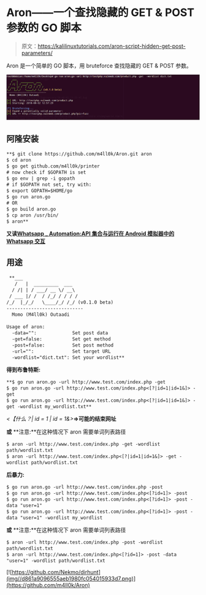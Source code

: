 # Aron——一个查找隐藏的 GET & POST 参数的 GO 脚本

> 原文：<https://kalilinuxtutorials.com/aron-script-hidden-get-post-parameters/>

Aron 是一个简单的 GO 脚本，用 bruteforce 查找隐藏的 GET & POST 参数。

![](img//35361b2216c0bf197631647dc78365d9.png)

## **阿隆安装**

```
**$ git clone https://github.com/m4ll0k/Aron.git aron
$ cd aron 
$ go get github.com/m4ll0k/printer
# now check if $GOPATH is set
$ go env | grep -i gopath
# if $GOPATH not set, try with:
$ export GOPATH=$HOME/go
$ go run aron.go
# OR 
$ go build aron.go
$ cp aron /usr/bin/
$ aron**
```

**又读[Whatsapp _ Automation:API 集合与运行在 Android 模拟器中的 Whatsapp 交互](https://kalilinuxtutorials.com/whatsapp_automation-android-emulator/)**

## **用途**

```
 **___                         
   /   |  _________  ___       
  / /| | / ___/ __ \/ __\   
 / ___ |/ /  / /_/ / / / /   
/_/  |_/_/   \____/_/ /_/ (v0.1.0 beta)
----------------------------
  Momo (M4ll0k) Outaadi 

Usage of aron:
  -data="":             Set post data
  -get=false:           Set get method
  -post=false:          Set post method
  -url="":              Set target URL
  -wordlist="dict.txt": Set your wordlist**
```

**得到布鲁特斯:**

```
**$ go run aron.go -url http://www.test.com/index.php -get 
$ go run aron.go -url http://www.test.com/index.php<[?|id=1|id=1&]> -get
$ go run aron.go -url http://www.test.com/index.php<[?|id=1|id=1&]> -get -wordlist my_wordlist.txt**
```

*<【什么？| id = 1 | id = 1&>***=>可能的结束网址**

**或** **注意:**在这种情况下 aron 需要单词列表路径

```
$ aron -url http://www.test.com/index.php -get -wordlist path/wordlist.txt
$ aron -url http://www.test.com/index.php<[?|id=1|id=1&]> -get -wordlist path/wordlist.txt
```

**后暴力:**

```
$ go run aron.go -url http://www.test.com/index.php -post 
$ go run aron.go -url http://www.test.com/index.php<[?id=1]> -post
$ go run aron.go -url http://www.test.com/index.php<[?id=1]> -post -data "user=1"
$ go run aron.go -url http://www.test.com/index.php<[?id=1]> -post -data "user=1" -wordlist my_wordlist
```

**或** **注意:**在这种情况下 aron 需要单词列表路径

```
$ aron -url http://www.test.com/index.php -post -wordlist path/wordlist.txt
$ aron -url http://www.test.com/index.php<[?id=1]> -post -data "user=1" -wordlist path/wordlist.txt
```

[![https://github.com/Nekmo/dirhunt](img//d861a9096555aeb1980fc054015933d7.png)](https://github.com/m4ll0k/Aron)